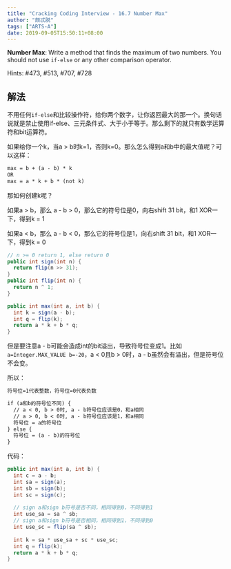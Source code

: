 ```yaml
---
title: "Cracking Coding Interview - 16.7 Number Max"
author: "颇忒脱"
tags: ["ARTS-A"]
date: 2019-09-05T15:50:11+08:00
---
```


<!--more-->

**Number Max**: Write a method that finds the maximum of two numbers. You should not use `if-else` or any other comparison operator.

Hints: #473, #513, #707, #728

## 解法

不用任何`if-else`和比较操作符，给你两个数字，让你返回最大的那一个。换句话说就是禁止使用if-else、三元条件式、大于小于等于。那么剩下的就只有数学运算符和bit运算符。

如果给你一个k，当a > b时k=1，否则k=0。那么怎么得到a和b中的最大值呢？可以这样：

```txt
max = b + (a - b) * k
OR
max = a * k + b * (not k)
```

那如何创建k呢？

如果a > b，那么 a - b > 0，那么它的符号位是0，向右shift 31 bit，和1 XOR一下，得到k = 1

如果a < b，那么 a - b < 0，那么它的符号位是1，向右shift 31 bit，和1 XOR一下，得到k = 0

```java
// n >= 0 return 1, else return 0
public int sign(int n) {
  return flip(n >> 31);
}
public int flip(int n) {
  return n ^ 1;
}

public int max(int a, int b) {
  int k = sign(a - b);
  int q = flip(k);
  return a * k + b * q;
}
```

但是要注意a - b可能会造成int的bit溢出，导致符号位变成1。比如`a=Integer.MAX_VALUE b=-20`，a < 0且b > 0时，a - b虽然会有溢出，但是符号位不会变。

所以：

```txt
符号位=1代表整数，符号位=0代表负数

if (a和b的符号位不同) {
  // a < 0, b > 0时, a - b符号位应该是0，和a相同
  // a > 0, b < 0时, a - b符号位应该是1，和a相同
  符号位 = a的符号位
} else {
  符号位 = (a - b)的符号位
}
```

代码：

```java
public int max(int a, int b) {
  int c = a - b;
  int sa = sign(a);
  int sb = sign(b);
  int sc = sign(c);
  
  // sign a和sign b符号是否不同，相同得到0，不同得到1
  int use_sa = sa ^ sb;
  // sign a和sign b符号是否相同，相同得到1，不同得到0
  int use_sc = flip(sa ^ sb);
  
  int k = sa * use_sa + sc * use_sc;
  int q = flip(k);
  return a * k + b * q;
}
```

